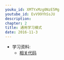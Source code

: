 ```yaml
---
youku_id: XMTYxMzg0NzE5Mg
youtube_id: EvV99YhSsJU
description: 
chapter: 2
title: 通用学习模式
date: 2016-11-3
---
```

* 学习资料:
  * [相关代码]()
  
